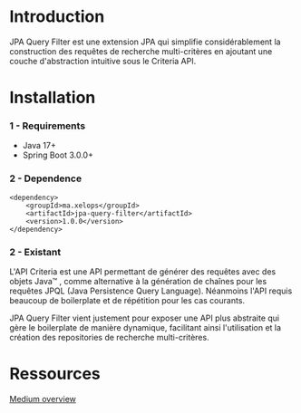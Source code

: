 # Introduction
JPA Query Filter est une extension JPA qui simplifie considérablement la construction des requêtes de recherche multi-critères en ajoutant une couche d'abstraction intuitive sous le Criteria API.
# Installation
### 1 - Requirements
- Java 17+
- Spring Boot 3.0.0+
### 2 - Dependence
```
<dependency>
    <groupId>ma.xelops</groupId>
    <artifactId>jpa-query-filter</artifactId>
    <version>1.0.0</version>
</dependency>
```
### 2 - Existant
L'API Criteria est une API permettant de générer des requêtes avec des objets Java™ , comme alternative à la génération de chaînes pour les requêtes JPQL (Java Persistence Query Language). Néanmoins l'API requis beaucoup de boilerplate et de répétition pour les cas courants.

JPA Query Filter vient justement pour exposer une API plus abstraite qui gère le boilerplate de manière dynamique, facilitant ainsi l'utilisation et la création des repositories de recherche multi-critères.
# Ressources
[Medium overview](link-to-medium)
